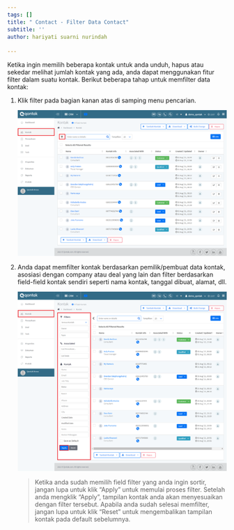 ```yaml
---
tags: []
title: " Contact - Filter Data Contact"
subtitle: ''
author: hariyati suarni nurindah

---
```

Ketika ingin memilih beberapa kontak untuk anda unduh, hapus atau sekedar melihat jumlah kontak yang ada, anda dapat menggunakan fitur filter dalam suatu kontak. Berikut beberapa tahap untuk memfilter data kontak:

1. Klik filter pada bagian kanan atas di samping menu pencarian.

   ![](/uploads/screencapture-qontak-crm-leads-2021-09-30-13_57_00.png)
2. Anda dapat memfilter kontak berdasarkan pemilik/pembuat data kontak, asosiasi dengan company atau deal yang lain dan filter berdasarkan field-field kontak sendiri seperti nama kontak, tanggal dibuat, alamat, dll.

   ![](/uploads/screencapture-qontak-crm-leads-2021-09-30-13_57_19.png)

   > Ketika anda sudah memilih field filter yang anda ingin sortir, jangan lupa untuk klik “Apply” untuk memulai proses filter. Setelah anda mengklik “Apply”, tampilan kontak anda akan menyesuaikan dengan filter tersebut. Apabila anda sudah selesai memfilter, jangan lupa untuk klik “Reset” untuk mengembalikan tampilan kontak pada default sebelumnya.